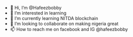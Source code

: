 - 👋 Hi, I’m @Hafeezbobby
- 👀 I’m interested in learning
- 🌱 I’m currently learning NITDA blockchain
- 💞️ I’m looking to collaborate on making nigeria great 
- 📫 How to reach me on facebook and IG @hafeezbobby

<!---
Hafeezbobby/Hafeezbobby is a ✨ special ✨ repository because its `README.md` (this file) appears on your GitHub profile.
You can click the Preview link to take a look at your changes.
--->
